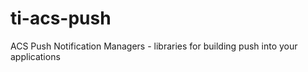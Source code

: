 ti-acs-push
===========

ACS Push Notification Managers - libraries for building push into your applications